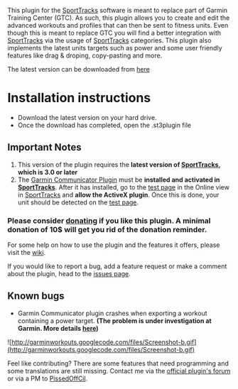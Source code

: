 This plugin for the [SportTracks](http://www.zonefivesoftware.com/SportTracks) software is meant to replace part of Garmin Training Center (GTC).  As such, this plugin allows you to create and edit the advanced workouts and profiles that can then be sent to fitness units.  Even though this is meant to replace GTC you will find a better integration with [SportTracks](http://www.zonefivesoftware.com/SportTracks) via the usage of [SportTracks](http://www.zonefivesoftware.com/SportTracks) categories.  This plugin also implements the latest units targets such as power and some user friendly features like drag & droping, copy-pasting and more.

The latest version can be downloaded from [here](http://www.zonefivesoftware.com/sporttracks/plugins/plugin_detail.php?id=183)

# Installation instructions #
  * Download the latest version on your hard drive.
  * Once the download has completed, open the .st3plugin file

## Important Notes ##
  1. This version of the plugin requires the **latest version of [SportTracks](http://www.zonefivesoftware.com/SportTracks), which is 3.0 or later**
  1. The [Garmin Communicator Plugin](http://www.garmin.com/products/communicator) must be **installed and activated in [SportTracks](http://www.zonefivesoftware.com/SportTracks)**.  After it has installed, go to the [test page](http://www.garmin.com/products/communicator/test) in the Online view in [SportTracks](http://www.zonefivesoftware.com/SportTracks) and **allow the ActiveX plugin**. Once this is done, your unit should be detected on the [test page](http://www.garmin.com/products/communicator/test).


### Please consider [donating](https://www.paypal.com/cgi-bin/webscr?cmd=_donations&business=H3VUJCWFVH2J2&lc=CA&item_name=PissedOffCil%20ST%20Plugins&item_number=Garmin%20Fitness&currency_code=USD&bn=PP%2dDonationsBF%3abtn_donateCC_LG%2egif%3aNonHosted) if you like this plugin.  A minimal donation of 10$ will get you rid of the donation reminder. ###

For some help on how to use the plugin and the features it offers, please visit the [wiki](http://code.google.com/p/garminworkouts/wiki/Welcome?tm=6).

If you would like to report a bug, add a feature request or make a comment about the plugin, head to the [issues page](http://code.google.com/p/garminworkouts/issues/list).

## Known bugs ##
- Garmin Communicator plugin crashes when exporting a workout containing a power target.  **(The problem is under investigation at Garmin.  More details [here](https://forums.garmin.com/showthread.php?t=14265))**

![http://garminworkouts.googlecode.com/files/Screenshot-b.gif](http://garminworkouts.googlecode.com/files/Screenshot-b.gif)

Feel like contributing?  There are some features that need programming and some translations are still missing.  Contact me via the [official plugin's forum](http://www.zonefivesoftware.com/SportTracks/Forums/viewforum.php?f=73) or via a PM to [PissedOffCil](http://www.zonefivesoftware.com/SportTracks/Forums/privmsg.php?mode=post&u=9997).